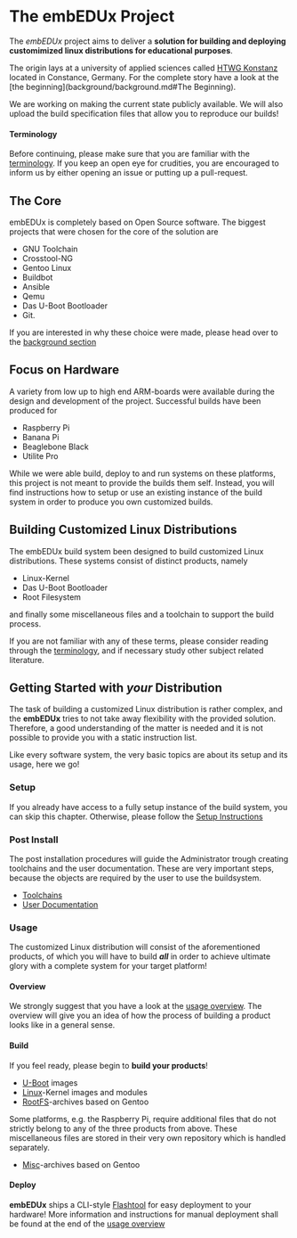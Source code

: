 # The **embEDUx** Project
The *embEDUx* project aims to deliver a **solution for building and deploying customimized
linux distributions for educational purposes**.

The origin lays at a university of applied sciences called
[HTWG Konstanz](http://www.htwg-konstanz.de/English.20.0.html) located in Constance,
Germany.  For the complete story have a look at the [the
beginning](background/background.md#The Beginning).

We are working on making the current state publicly available.  We will also
upload the build specification files that allow you to reproduce our builds!

#### Terminology
Before continuing, please make sure that you are familiar with the
[terminology](background/terminology.md). If you keep an open eye for
crudities, you are encouraged to inform us by either opening an issue or putting
up a pull-request.

## The Core
embEDUx is completely based on Open Source software. The biggest projects that
were chosen for the core of the solution are

* GNU Toolchain
* Crosstool-NG
* Gentoo Linux
* Buildbot
* Ansible
* Qemu
* Das U-Boot Bootloader
* Git.

If you are interested in why these choice were made, please head over to the
[background section](background/background.md)

## Focus on Hardware
A variety from low up to high end ARM-boards were available during the design
and development of the project. Successful builds have been produced for

* Raspberry Pi
* Banana Pi
* Beaglebone Black
* Utilite Pro

While we were able build, deploy to and run systems on these platforms, this
project is not meant to provide the builds them self. Instead, you will find
instructions how to setup or use an existing instance of the build system in
order to produce you own customized builds.

## Building Customized Linux Distributions
The embEDUx build system been designed to build customized Linux distributions.
These systems consist of distinct products, namely

* Linux-Kernel
* Das U-Boot Bootloader
* Root Filesystem

and finally some miscellaneous files and a toolchain to support the build
process.

If you are not familiar with any of these terms, please consider reading through
the [terminology](background/terminology.md), and if necessary study other
subject related literature.


## Getting Started with ***your*** Distribution
The task of building a customized Linux distribution is rather complex, 
and the **embEDUx** tries to not take away flexibility with the provided
solution. Therefore, a good understanding of the matter is needed and it is
not possible to provide you with a static instruction list.

Like every software system, the very basic topics are about its setup and
its usage, here we go!

### Setup
If you already have access to a fully setup instance of the build system, you
can skip this chapter. Otherwise, please follow the [Setup
Instructions](setup/setup.md)

### Post Install
The post installation procedures will guide the Administrator trough creating
toolchains and the user documentation. These are very important steps, because
the objects are required by the user to use the buildsystem.

* [Toolchains](setup/post-install/toolchains.md)
* [User Documentation](setup/post-install/user-documentation.md)

### Usage
The customized Linux distribution will consist of the aforementioned products,
of which you will have to build ***all*** in order to achieve ultimate glory
with a complete system for your target platform!

#### Overview
We strongly suggest that you have a look at the [usage
overview](usage/usage.md). The overview will give you an idea of how the process
of building a product looks like in a general sense.

#### Build
If you feel ready, please begin to **build your products**!

* [U-Boot](usage/uboot.md) images
* [Linux](usage/linux.md)-Kernel images and modules
* [RootFS](usage/rootfs.md)-archives based on Gentoo


Some platforms, e.g. the Raspberry Pi, require additional files that do not
strictly belong to any of the three products from above. These miscellaneous
files are stored in their very own repository which is handled separately.

* [Misc](usage/misc.md)-archives based on Gentoo

#### Deploy
**embEDUx** ships a CLI-style [Flashtool](background/specs/flashtool.md) for
easy deployment to your hardware!  More information and instructions for manual
deployment shall be found at the end of the [usage
overview](usage/usage.md#hardware-deployment)
